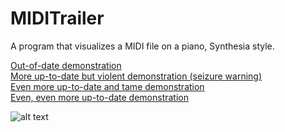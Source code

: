 # MIDITrailer
A program that visualizes a MIDI file on a piano, Synthesia style.

[Out-of-date demonstration](https://cdn.streamable.com/video/mp4/2ta5.mp4)<br>
[More up-to-date but violent demonstration (seizure warning)](https://cdn.streamable.com/video/mp4/gu1p.mp4)<br>
[Even more up-to-date and tame demonstration](https://cdn.streamable.com/video/mp4/kc2z.mp4)<br>
[Even, even more up-to-date demonstration](https://cdn.streamable.com/video/mp4/m7pb.mp4)

![alt text](http://i.imgur.com/NkpA94U.png)
